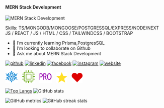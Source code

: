 
#### MERN Stack Development
![MERN Stack Development](https://user-images.githubusercontent.com/74038190/225813708-98b745f2-7d22-48cf-9150-083f1b00d6c9.gif)


Skills: TS/MONGODB/MONGOOSE/POSTGRESSQL/EXPRESS/NODE/NEXT JS / REACT / JS / HTML / CSS / TAILWINDCSS / BOOTSTRAP

- 🌱 I’m currently learning Prisma,PostgresSQL 
- 👯 I’m looking to collaborate on Github 
- 💬 Ask me about MERN Stack Development 


[<img src='https://cdn.jsdelivr.net/npm/simple-icons@3.0.1/icons/github.svg' alt='github' height='40'>](https://github.com/furqanRupom)  [<img src='https://cdn.jsdelivr.net/npm/simple-icons@3.0.1/icons/linkedin.svg' alt='linkedin' height='40'>](https://www.linkedin.com/in/furqan-ahmad-6149ba281/)  [<img src='https://cdn.jsdelivr.net/npm/simple-icons@3.0.1/icons/facebook.svg' alt='facebook' height='40'>](https://www.facebook.com/fab.rupom)  [<img src='https://cdn.jsdelivr.net/npm/simple-icons@3.0.1/icons/instagram.svg' alt='instagram' height='40'>](https://www.instagram.com/fab_w00/)  [<img src='https://cdn.jsdelivr.net/npm/simple-icons@3.0.1/icons/icloud.svg' alt='website' height='40'>](https://furqanahmadportfolio.vercel.app/)  

<a href='https://archiveprogram.github.com/'><img src='https://raw.githubusercontent.com/acervenky/animated-github-badges/master/assets/acbadge.gif' width='40' height='40'></a> <a href='https://docs.github.com/en/developers'><img src='https://raw.githubusercontent.com/acervenky/animated-github-badges/master/assets/devbadge.gif' width='40' height='40'></a> <a href='https://github.com/pricing'><img src='https://raw.githubusercontent.com/acervenky/animated-github-badges/master/assets/pro.gif' width='40' height='40'></a> <a href='https://stars.github.com/'><img src='https://raw.githubusercontent.com/acervenky/animated-github-badges/master/assets/starbadge.gif' width='35' height='35'></a> <a href='https://docs.github.com/en/github/supporting-the-open-source-community-with-github-sponsors'><img src='https://raw.githubusercontent.com/acervenky/animated-github-badges/master/assets/sponsorbadge.gif' width='35' height='35'></a> 

[![Top Langs](https://github-readme-stats.vercel.app/api/top-langs/?username=furqanRupom)](https://github.com/anuraghazra/github-readme-stats)    ![GitHub stats](https://github-readme-stats.vercel.app/api?username=furqanRupom&show_icons=true)  

![GitHub metrics](https://metrics.lecoq.io/furqanRupom) 
![GitHub streak stats](https://streak-stats.demolab.com/?user=furqanRupom)  

